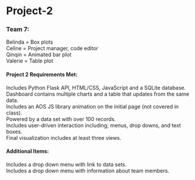 # Project-2
### Team 7:   
Belinda = Box plots  
Celine = Project manager, code editor   
Qinqin = Animated bar plot  
Valerie = Table plot  

#### Project 2 Requirements Met:  
Includes Python Flask API, HTML/CSS, JavaScript and a SQLite database.  
Dashboard contains multiple charts and a table that updates from the same data.  
Includes an AOS JS library animation on the initial page (not covered in class).  
Powered by a data set with over 100 records.  
Includes user-driven interaction including; menus, drop downs, and text boxes.  
Final visualization includes at least three views.  

#### Additional Items: 
Includes a drop down menu with link to data sets.  
Includes a drop down menu with information about team members.  

